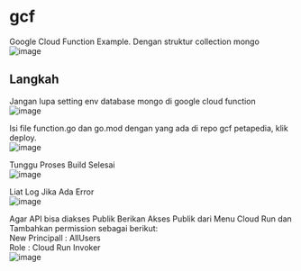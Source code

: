# gcf
Google Cloud Function Example. Dengan struktur collection mongo  
![image](https://github.com/petapedia/gcf/assets/11188109/1d100401-afc8-4451-81aa-be35f2d13ea1)

## Langkah 

Jangan lupa setting env database mongo di google cloud function  
![image](https://github.com/petapedia/gcf/assets/11188109/a927c980-e81f-471a-a100-f437e330b185)

Isi file function.go dan go.mod dengan yang ada di repo gcf petapedia, klik deploy.  
![image](https://github.com/petapedia/gcf/assets/11188109/84f1be81-08e1-4d4c-9004-e3c905159b78)

Tunggu Proses Build Selesai  
![image](https://github.com/petapedia/gcf/assets/11188109/0f3ccfe9-7ec8-4cff-a7f1-e0e8a1375951)

Liat Log Jika Ada Error  
![image](https://github.com/petapedia/gcf/assets/11188109/80ead846-b81a-4e45-a0bc-d527f822948b)

Agar API bisa diakses Publik Berikan Akses Publik dari Menu Cloud Run dan Tambahkan permission sebagai berikut:  
New Principall : AllUsers  
Role : Cloud Run Invoker  
![image](https://github.com/petapedia/gcf/assets/11188109/45b84091-3e42-4124-9264-ae86e08d49b3)
